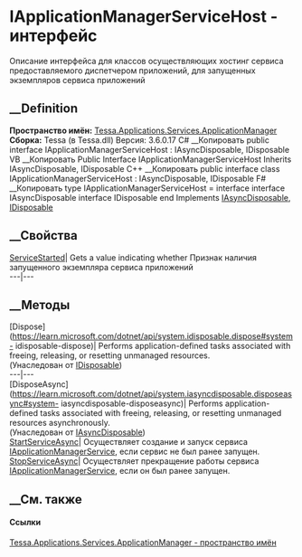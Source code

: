 # IApplicationManagerServiceHost - интерфейс
Описание интерфейса для классов осуществляющих хостинг сервиса
предоставляемого диспетчером приложений, для запущенных экземпляров сервиса
приложений
## __Definition
 **Пространство имён:**
[Tessa.Applications.Services.ApplicationManager](N_Tessa_Applications_Services_ApplicationManager.htm)  
 **Сборка:** Tessa (в Tessa.dll) Версия: 3.6.0.17
C# __Копировать
     public interface IApplicationManagerServiceHost : IAsyncDisposable, 
    	IDisposable
VB __Копировать
     Public Interface IApplicationManagerServiceHost
    	Inherits IAsyncDisposable, IDisposable
C++ __Копировать
     public interface class IApplicationManagerServiceHost : IAsyncDisposable, 
    	IDisposable
F# __Копировать
     type IApplicationManagerServiceHost = 
        interface
            interface IAsyncDisposable
            interface IDisposable
        end
Implements
    [IAsyncDisposable](https://learn.microsoft.com/dotnet/api/system.iasyncdisposable), [IDisposable](https://learn.microsoft.com/dotnet/api/system.idisposable)
##  __Свойства
[ServiceStarted](P_Tessa_Applications_Services_ApplicationManager_IApplicationManagerServiceHost_ServiceStarted.htm)|
Gets a value indicating whether Признак наличия запущенного экземпляра сервиса
приложений  
---|---  
## __Методы
[Dispose](https://learn.microsoft.com/dotnet/api/system.idisposable.dispose#system-
idisposable-dispose)| Performs application-defined tasks associated with
freeing, releasing, or resetting unmanaged resources.  
(Унаследован от
[IDisposable](https://learn.microsoft.com/dotnet/api/system.idisposable))  
---|---  
[DisposeAsync](https://learn.microsoft.com/dotnet/api/system.iasyncdisposable.disposeasync#system-
iasyncdisposable-disposeasync)| Performs application-defined tasks associated
with freeing, releasing, or resetting unmanaged resources asynchronously.  
(Унаследован от
[IAsyncDisposable](https://learn.microsoft.com/dotnet/api/system.iasyncdisposable))  
[StartServiceAsync](M_Tessa_Applications_Services_ApplicationManager_IApplicationManagerServiceHost_StartServiceAsync.htm)|
Осуществляет создание и запуск сервиса
[IApplicationManagerService](T_Tessa_Applications_Services_ApplicationManager_IApplicationManagerService.htm),
если сервис не был ранее запущен.  
[StopServiceAsync](M_Tessa_Applications_Services_ApplicationManager_IApplicationManagerServiceHost_StopServiceAsync.htm)|
Осуществляет прекращение работы сервиса
[IApplicationManagerService](T_Tessa_Applications_Services_ApplicationManager_IApplicationManagerService.htm),
если он был ранее запущен.  
## __См. также
#### Ссылки
[Tessa.Applications.Services.ApplicationManager - пространство
имён](N_Tessa_Applications_Services_ApplicationManager.htm)
